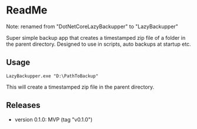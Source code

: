 # ReadMe

Note: renamed from "DotNetCoreLazyBackupper" to "LazyBackupper"

Super simple backup app that creates a timestamped zip file of a folder in the parent directory.
Designed to use in scripts, auto backups at startup etc.

## Usage

`LazyBackupper.exe "D:\PathToBackup"`

This will create a timestamped zip file in the parent directory.

## Releases

- version 0.1.0: MVP (tag "v0.1.0")
